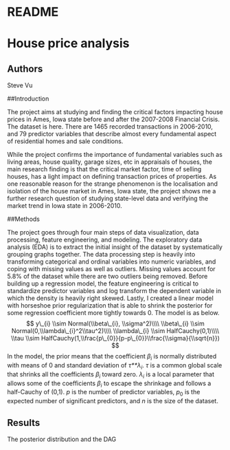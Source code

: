 README
================

# House price analysis

## Authors

Steve Vu

##Introduction

The project aims at studying and finding the critical factors impacting
house prices in Ames, Iowa state before and after the 2007-2008
Financial Crisis. The dataset is here. There are 1465 recorded
transactions in 2006-2010, and 79 predictor variables that describe
almost every fundamental aspect of residential homes and sale
conditions.

While the project confirms the importance of fundamental variables such
as living areas, house quality, garage sizes, etc in appraisals of
houses, the main research finding is that the critical market factor,
time of selling houses, has a light impact on defining transaction
prices of properties. As one reasonable reason for the strange
phenomenon is the localisation and isolation of the house market in
Ames, Iowa state, the project shows me a further research question of
studying state-level data and verifying the market trend in Iowa state
in 2006-2010.

##Methods

The project goes through four main steps of data visualization, data
processing, feature engineering, and modeling. The exploratory data
analysis (EDA) is to extract the initial insight of the dataset by
systematically grouping graphs together. The data processing step is
heavily into transforming categorical and ordinal variables into numeric
variables, and coping with missing values as well as outliers. Missing
values account for 5.8% of the dataset while there are two outliers
being removed. Before building up a regression model, the feature
engineering is critical to standardize predictor variables and log
transform the dependent variable in which the density is heavily right
skewed. Lastly, I created a linear model with horseshoe prior
regularization that is able to shrink the posterior for some regression
coefficient more tightly towards 0. The model is as below.
$$
y\_{i} \\sim Normal(\\beta\_{i}, \\sigma^2)\\\\
\\beta\_{i} \\sim Normal(0,\\lambda\_{i}^2\\tau^2)\\\\
\\lambda\_{i} \\sim HalfCauchy(0,1)\\\\
\\tau \\sim HalfCauchy(1,\\frac{p\_{0}}{p-p\_{0}}\\frac{\\sigma}{\\sqrt{n}})
$$
In the model, the prior means that the coefficient *β*<sub>*i*</sub> is
normally distributed with means of 0 and standard deviation of
*τ**λ*<sub>*i*</sub>. *τ* is a common global scale that shrinks all the
coefficients *β*<sub>*i*</sub> toward zero. *λ*<sub>*i*</sub> is a local
parameter that allows some of the coefficients *β*<sub>*i*</sub> to
escape the shrinkage and follows a half-Cauchy of (0,1). *p* is the
number of predictor variables, *p*<sub>0</sub> is the expected number of
significant predictors, and *n* is the size of the dataset.

## Results

The posterior distribution and the DAG
